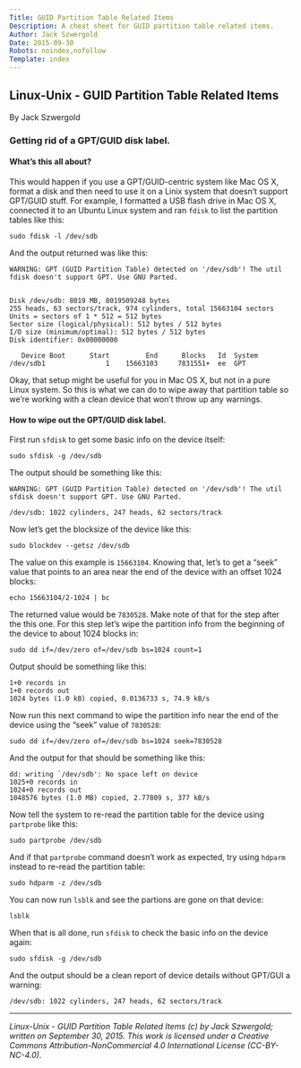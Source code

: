 ```yaml
---
Title: GUID Partition Table Related Items
Description: A cheat sheet for GUID partition table related items.
Author: Jack Szwergold
Date: 2015-09-30
Robots: noindex,nofollow
Template: index
---
```


## Linux-Unix - GUID Partition Table Related Items

By Jack Szwergold

### Getting rid of a GPT/GUID disk label.

#### What’s this all about?

This would happen if you use a GPT/GUID-centric system like Mac OS X, format a disk and then need to use it on a Linix system that doesn’t support GPT/GUID stuff. For example, I formatted a USB flash drive in Mac OS X, connected it to an Ubuntu Linux system and ran `fdisk` to list the partition tables like this:

    sudo fdisk -l /dev/sdb

And the output returned was like this:

	WARNING: GPT (GUID Partition Table) detected on '/dev/sdb'! The util fdisk doesn't support GPT. Use GNU Parted.
	
	
	Disk /dev/sdb: 8019 MB, 8019509248 bytes
	255 heads, 63 sectors/track, 974 cylinders, total 15663104 sectors
	Units = sectors of 1 * 512 = 512 bytes
	Sector size (logical/physical): 512 bytes / 512 bytes
	I/O size (minimum/optimal): 512 bytes / 512 bytes
	Disk identifier: 0x00000000
	
	   Device Boot      Start         End      Blocks   Id  System
	/dev/sdb1               1    15663103     7831551+  ee  GPT

Okay, that setup might be useful for you in Mac OS X, but not in a pure Linux system. So this is what we can do to wipe away that partition table so we’re working with a clean device that won’t throw up any warnings.

#### How to wipe out the GPT/GUID disk label.

First run `sfdisk` to get some basic info on the device itself:

    sudo sfdisk -g /dev/sdb

The output should be something like this:

	WARNING: GPT (GUID Partition Table) detected on '/dev/sdb'! The util sfdisk doesn't support GPT. Use GNU Parted.
	
	/dev/sdb: 1022 cylinders, 247 heads, 62 sectors/track

Now let’s get the blocksize of the device like this:

    sudo blockdev --getsz /dev/sdb

The value on this example is `15663104`. Knowing that, let’s to get a “seek” value that points to an area near the end of the device with an offset 1024 blocks:

    echo 15663104/2-1024 | bc

The returned value would be `7830528`. Make note of that for the step after the this one. For this step let’s wipe the partition info from the beginning of the device to about 1024 blocks in:

    sudo dd if=/dev/zero of=/dev/sdb bs=1024 count=1

Output should be something like this:

	1+0 records in
	1+0 records out
	1024 bytes (1.0 kB) copied, 0.0136733 s, 74.9 kB/s

Now run this next command to wipe the partition info near the end of the device using the “seek” value of `7830528`:

    sudo dd if=/dev/zero of=/dev/sdb bs=1024 seek=7830528

And the output for that should be something like this:

	dd: writing `/dev/sdb': No space left on device
	1025+0 records in
	1024+0 records out
	1048576 bytes (1.0 MB) copied, 2.77809 s, 377 kB/s

Now tell the system to re-read the partition table for the device using `partprobe` like this:

    sudo partprobe /dev/sdb

And if that `partprobe` command doesn’t work as expected, try using `hdparm` instead to re-read the partition table:

    sudo hdparm -z /dev/sdb

You can now run `lsblk` and see the partions are gone on that device:

    lsblk

When that is all done, run `sfdisk` to check the basic info on the device again:

    sudo sfdisk -g /dev/sdb

And the output should be a clean report of device details without GPT/GUI a warning:

    /dev/sdb: 1022 cylinders, 247 heads, 62 sectors/track

***

*Linux-Unix - GUID Partition Table Related Items (c) by Jack Szwergold; written on September 30, 2015. This work is licensed under a Creative Commons Attribution-NonCommercial 4.0 International License (CC-BY-NC-4.0).*